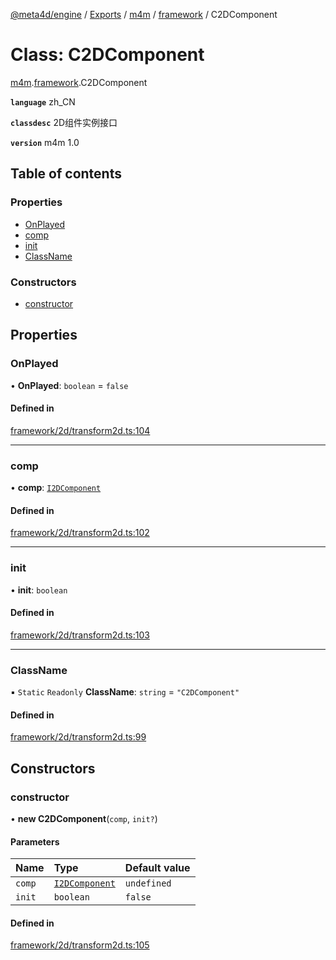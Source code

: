 [@meta4d/engine](../README.md) / [Exports](../modules.md) / [m4m](../modules/m4m.md) / [framework](../modules/m4m.framework.md) / C2DComponent

# Class: C2DComponent

[m4m](../modules/m4m.md).[framework](../modules/m4m.framework.md).C2DComponent

**`language`** zh_CN

**`classdesc`**
2D组件实例接口

**`version`** m4m 1.0

## Table of contents

### Properties

- [OnPlayed](m4m.framework.C2DComponent.md#onplayed)
- [comp](m4m.framework.C2DComponent.md#comp)
- [init](m4m.framework.C2DComponent.md#init)
- [ClassName](m4m.framework.C2DComponent.md#classname)

### Constructors

- [constructor](m4m.framework.C2DComponent.md#constructor)

## Properties

### OnPlayed

• **OnPlayed**: `boolean` = `false`

#### Defined in

[framework/2d/transform2d.ts:104](https://github.com/meta4d-me/meta4d-engine/blob/cf6bfe6/src/framework/2d/transform2d.ts#L104)

___

### comp

• **comp**: [`I2DComponent`](../interfaces/m4m.framework.I2DComponent.md)

#### Defined in

[framework/2d/transform2d.ts:102](https://github.com/meta4d-me/meta4d-engine/blob/cf6bfe6/src/framework/2d/transform2d.ts#L102)

___

### init

• **init**: `boolean`

#### Defined in

[framework/2d/transform2d.ts:103](https://github.com/meta4d-me/meta4d-engine/blob/cf6bfe6/src/framework/2d/transform2d.ts#L103)

___

### ClassName

▪ `Static` `Readonly` **ClassName**: `string` = `"C2DComponent"`

#### Defined in

[framework/2d/transform2d.ts:99](https://github.com/meta4d-me/meta4d-engine/blob/cf6bfe6/src/framework/2d/transform2d.ts#L99)

## Constructors

### constructor

• **new C2DComponent**(`comp`, `init?`)

#### Parameters

| Name | Type | Default value |
| :------ | :------ | :------ |
| `comp` | [`I2DComponent`](../interfaces/m4m.framework.I2DComponent.md) | `undefined` |
| `init` | `boolean` | `false` |

#### Defined in

[framework/2d/transform2d.ts:105](https://github.com/meta4d-me/meta4d-engine/blob/cf6bfe6/src/framework/2d/transform2d.ts#L105)
